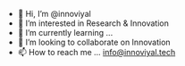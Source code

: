 - 👋 Hi, I’m @innoviyal
- 👀 I’m interested in Research & Innovation
- 🌱 I’m currently learning ...
- 💞️ I’m looking to collaborate on Innovation
- 📫 How to reach me ... info@innoviyal.tech

<!---
innoviyal/innoviyal is a ✨ special ✨ repository because its `README.md` (this file) appears on your GitHub profile.
You can click the Preview link to take a look at your changes.
--->
